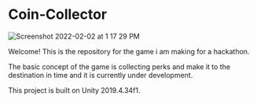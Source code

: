 # Coin-Collector
![Screenshot 2022-02-02 at 1 17 29 PM](https://user-images.githubusercontent.com/56018997/152127488-1b679b6c-468a-4d21-9fd8-94fdea1e1e7f.png)

Welcome! This is the repository for the game i am making for a hackathon.

The basic concept of the game is collecting perks and make it to the destination in time and it is currently under development.


This project is built on Unity 2019.4.34f1.
